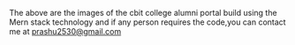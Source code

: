 The above are the images of the cbit college alumni portal build using the Mern stack technology and if any person requires the code,you can contact me at prashu2530@gmail.com
